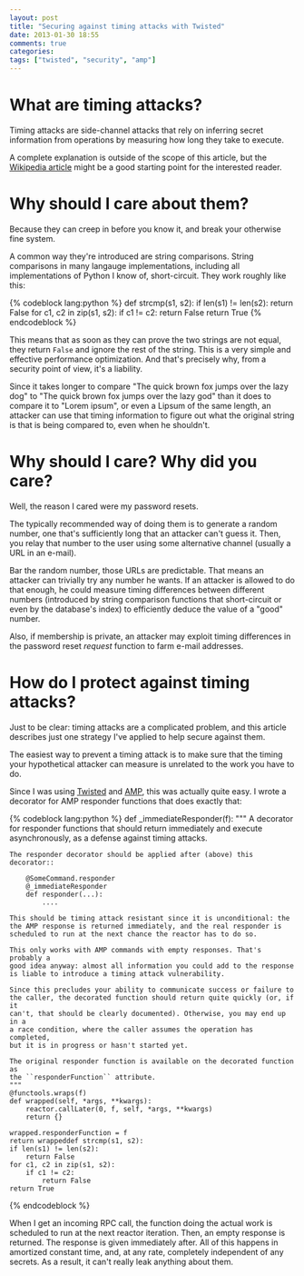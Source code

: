 ```yaml
---
layout: post
title: "Securing against timing attacks with Twisted"
date: 2013-01-30 18:55
comments: true
categories: 
tags: ["twisted", "security", "amp"]
---
```


# What are timing attacks?

Timing attacks are side-channel attacks that rely on inferring secret
information from operations by measuring how long they take to execute.

A complete explanation is outside of the scope of this article, but
the [Wikipedia article](https://en.wikipedia.org/wiki/Timing_attack)
might be a good starting point for the interested reader.

# Why should I care about them?

Because they can creep in before you know it, and break your otherwise
fine system.

A common way they're introduced are string comparisons. String
comparisons in many langauge implementations, including all
implementations of Python I know of, short-circuit. They work roughly
like this:

{% codeblock lang:python %}
def strcmp(s1, s2):
    if len(s1) != len(s2):
        return False
    for c1, c2 in zip(s1, s2):
        if c1 != c2:
            return False
    return True
{% endcodeblock %}

This means that as soon as they can prove the two strings are not
equal, they return `False` and ignore the rest of the string. This is
a very simple and effective performance optimization. And that's
precisely why, from a security point of view, it's a liability.

Since it takes longer to compare "The quick brown fox jumps over the
lazy dog" to "The quick brown fox jumps over the lazy god" than it
does to compare it to "Lorem ipsum", or even a Lipsum of the same
length, an attacker can use that timing information to figure out what
the original string is that is being compared to, even when he
shouldn't.

# Why should I care? Why did you care?

Well, the reason I cared were my password resets.

The typically recommended way of doing them is to generate a random
number, one that's sufficiently long that an attacker can't guess it.
Then, you relay that number to the user using some alternative channel
(usually a URL in an e-mail).

Bar the random number, those URLs are predictable. That means an
attacker can trivially try any number he wants. If an attacker is
allowed to do that enough, he could measure timing differences between
different numbers (introduced by string comparison functions that
short-circuit or even by the database's index) to efficiently deduce
the value of a "good" number.

Also, if membership is private, an attacker may exploit timing
differences in the password reset *request* function to farm e-mail
addresses.

# How do I protect against timing attacks?

Just to be clear: timing attacks are a complicated problem, and this
article describes just one strategy I've applied to help secure
against them.

The easiest way to prevent a timing attack is to make sure that the
timing your hypothetical attacker can measure is unrelated to the work
you have to do.

Since I was using [Twisted](http://twistedmatrix.com) and
[AMP](http://amp-protocol.net/), this was actually quite easy. I wrote
a decorator for AMP responder functions that does exactly that:

{% codeblock lang:python %}
def _immediateResponder(f):
    """
    A decorator for responder functions that should return immediately and
    execute asynchronously, as a defense against timing attacks.

    The responder decorator should be applied after (above) this decorator::

        @SomeCommand.responder
        @_immediateResponder
        def responder(...):
            ....

    This should be timing attack resistant since it is unconditional: the
    the AMP response is returned immediately, and the real responder is
    scheduled to run at the next chance the reactor has to do so.

    This only works with AMP commands with empty responses. That's probably a
    good idea anyway: almost all information you could add to the response
    is liable to introduce a timing attack vulnerability.

    Since this precludes your ability to communicate success or failure to
    the caller, the decorated function should return quite quickly (or, if it
    can't, that should be clearly documented). Otherwise, you may end up in a
    a race condition, where the caller assumes the operation has completed,
    but it is in progress or hasn't started yet.

    The original responder function is available on the decorated function as
    the ``responderFunction`` attribute.
    """
    @functools.wraps(f)
    def wrapped(self, *args, **kwargs):
        reactor.callLater(0, f, self, *args, **kwargs)
        return {}

    wrapped.responderFunction = f
    return wrappeddef strcmp(s1, s2):
    if len(s1) != len(s2):
        return False
    for c1, c2 in zip(s1, s2):
        if c1 != c2:
            return False
    return True
{% endcodeblock %}

When I get an incoming RPC call, the function doing the actual work is
scheduled to run at the next reactor iteration. Then, an empty
response is returned. The response is given immediately after. All of
this happens in amortized constant time, and, at any rate, completely
independent of any secrets. As a result, it can't really leak anything
about them.
